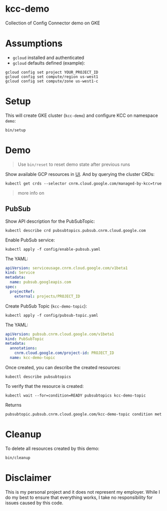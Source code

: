 # kcc-demo

Collection of Config Connector demo on GKE

# Assumptions

* `gcloud` installed and authenticated
* `gcloud` defaults defined (example): 

```shell
gcloud config set project YOUR_PROJECT_ID
gcloud config set compute/region us-west1
gcloud config set compute/zone us-west1-c
```

# Setup 

This will create GKE cluster (`kcc-demo`) and configure KCC on namespace `demo`:

```shell
bin/setup
```

# Demo

> Use `bin/reset` to reset demo state after previous runs 

Show available GCP resources in [UI](https://cloud.google.com/config-connector/docs/reference/overview). And by querying the cluster CRDs:

```shell
kubectl get crds --selector cnrm.cloud.google.com/managed-by-kcc=true
```

> more info on 

## PubSub

Show API description for the PubSubTopic:

```shell
kubectl describe crd pubsubtopics.pubsub.cnrm.cloud.google.com
```

Enable PubSub service:

```shell
kubectl apply -f config/enable-pubsub.yaml
```

The YAML:

```yaml
apiVersion: serviceusage.cnrm.cloud.google.com/v1beta1
kind: Service
metadata:
  name: pubsub.googleapis.com
spec:
  projectRef:
    external: projects/PROJECT_ID
```

Create PubSub Topic (`kcc-demo-topic`):

```shell
kubectl apply -f config/pubsub-topic.yaml
```

The YAML:

```yaml
apiVersion: pubsub.cnrm.cloud.google.com/v1beta1
kind: PubSubTopic
metadata:
  annotations:
    cnrm.cloud.google.com/project-id: PROJECT_ID
  name: kcc-demo-topic
```

Once created, you can describe the created resources: 

```shell
kubectl describe pubsubtopics
```

To verify that the resource is created: 

```shell
kubectl wait --for=condition=READY pubsubtopics kcc-demo-topic
```

Returns 

```shell
pubsubtopic.pubsub.cnrm.cloud.google.com/kcc-demo-topic condition met
```

# Cleanup

To delete all resources created by this demo:

```shell
bin/cleanup
```

# Disclaimer

This is my personal project and it does not represent my employer. While I do my best to ensure that everything works, I take no responsibility for issues caused by this code.